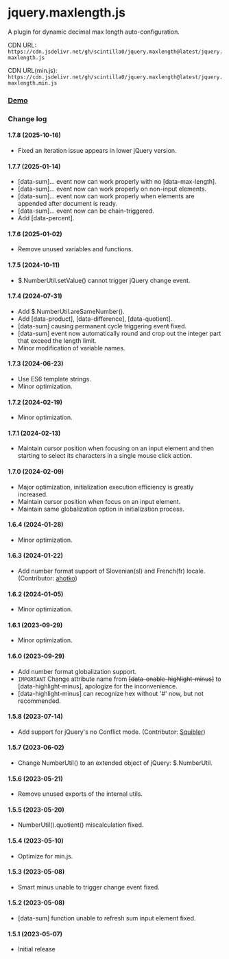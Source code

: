 # jquery.maxlength.js

A plugin for dynamic decimal max length auto-configuration.

CDN URL:
`https://cdn.jsdelivr.net/gh/scintilla0/jquery.maxlength@latest/jquery.maxlength.js`

CDN URL(min.js):
`https://cdn.jsdelivr.net/gh/scintilla0/jquery.maxlength@latest/jquery.maxlength.min.js`

### [Demo](https://scintilla0.github.io/jquery.maxlength/)

### Change log

#### 1.7.8 (2025-10-16)
*	Fixed an iteration issue appears in lower jQuery version.

#### 1.7.7 (2025-01-14)
*	[data-sum]... event now can work properly with no [data-max-length].
*	[data-sum]... event now can work properly on non-input elements.
*	[data-sum]... event now can work properly when elements are appended after document is ready.
*	[data-sum]... event now can be chain-triggered.
*	Add [data-percent].

#### 1.7.6 (2025-01-02)
*	Remove unused variables and functions.

#### 1.7.5 (2024-10-11)
*	$.NumberUtil.setValue() cannot trigger jQuery change event.

#### 1.7.4 (2024-07-31)
*	Add $.NumberUtil.areSameNumber().
*	Add [data-product], [data-difference], [data-quotient].
*	[data-sum] causing permanent cycle triggering event fixed.
*	[data-sum] event now automatically round and crop out the integer part that exceed the length limit.
*	Minor modification of variable names.

#### 1.7.3 (2024-06-23)
*	Use ES6 template strings.
*	Minor optimization.

#### 1.7.2 (2024-02-19)
*	Minor optimization.

#### 1.7.1 (2024-02-13)
*	Maintain cursor position when focusing on an input element and then starting to select its characters in a single mouse click action.

#### 1.7.0 (2024-02-09)
*	Major optimization, initialization execution efficiency is greatly increased.
*	Maintain cursor position when focus on an input element.
*	Maintain same globalization option in initialization process.

#### 1.6.4 (2024-01-28)
*	Minor optimization.

#### 1.6.3 (2024-01-22)
*	Add number format support of Slovenian(sl) and French(fr) locale. (Contributor: [ahotko](https://github.com/ahotko))

#### 1.6.2 (2024-01-05)
*	Minor optimization.

#### 1.6.1 (2023-09-29)
*	Minor optimization.

#### 1.6.0 (2023-09-29)
*	Add number format globalization support.
*	`IMPORTANT` Change attribute name from ~~[data-enable-highlight-minus]~~ to [data-highlight-minus], apologize for the inconvenience.
*	[data-highlight-minus] can recognize hex without '#' now, but not recommended.

#### 1.5.8 (2023-07-14)
*	Add support for jQuery's no Conflict mode. (Contributor: [Squibler](https://github.com/Squibler))

#### 1.5.7 (2023-06-02)
*	Change NumberUtil() to an extended object of jQuery: $.NumberUtil.

#### 1.5.6 (2023-05-21)
*	Remove unused exports of the internal utils.

#### 1.5.5 (2023-05-20)
*	NumberUtil().quotient() miscalculation fixed.

#### 1.5.4 (2023-05-10)
*	Optimize for min.js.

#### 1.5.3 (2023-05-08)
*	Smart minus unable to trigger change event fixed.

#### 1.5.2 (2023-05-08)
*	[data-sum] function unable to refresh sum input element fixed.

#### 1.5.1 (2023-05-07)
*	Initial release

